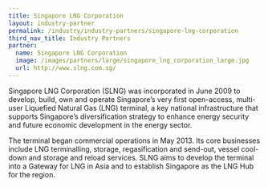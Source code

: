 ```yaml
---
title: Singapore LNG Corporation
layout: industry-partner
permalink: /industry/industry-partners/singapore-lng-corporation
third_nav_title: Industry Partners
partner:
  name: Singapore LNG Corporation
  image: /images/partners/large/singapore_lng_corporation_large.jpg
  url: http://www.slng.com.sg/
---
```

Singapore LNG Corporation (SLNG) was incorporated in June 2009 to develop, build, own and operate Singapore’s very first open-access, multi-user Liquefied Natural Gas (LNG) terminal, a key national infrastructure that supports Singapore’s diversification strategy to enhance energy security and future economic development in the energy sector.

The terminal began commercial operations in May 2013. Its core businesses include LNG terminalling, storage, regasification and send-out, vessel cool-down and storage and reload services. SLNG aims to develop the terminal into a Gateway for LNG in Asia and to establish Singapore as the LNG Hub for the region.
